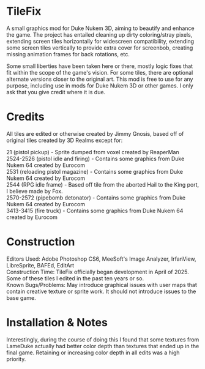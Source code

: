 # TileFix

A small graphics mod for Duke Nukem 3D, aiming to beautify and enhance the game. The project has entailed cleaning up dirty coloring/stray pixels, extending screen tiles horizontally for widescreen compatibility, extending some screen tiles vertically to provide extra cover for screenbob, creating missing animation frames for back rotations, etc.



Some small liberties have been taken here or there, mostly logic fixes that fit within the scope of the game's vision. For some tiles, there are optional alternate versions closer to the original art. This mod is free to use for any purpose, including use in mods for Duke Nukem 3D or other games. I only ask that you give credit where it is due.

# Credits

All tiles are edited or otherwise created by Jimmy Gnosis, based off of original tiles created by 3D Realms except for:

21 (pistol pickup) - Sprite dumped from voxel created by ReaperMan  
2524-2526 (pistol idle and firing) - Contains some graphics from Duke Nukem 64 created by Eurocom  
2531 (reloading pistol magazine) - Contains some graphics from Duke Nukem 64 created by Eurocom  
2544 (RPG idle frame) - Based off tile from the aborted Hail to the King port, I believe made by Fox.  
2570-2572 (pipebomb detonator) - Contains some graphics from Duke Nukem 64 created by Eurocom  
3413-3415 (fire truck) - Contains some graphics from Duke Nukem 64 created by Eurocom

# Construction

Editors Used: Adobe Photoshop CS6, MeeSoft's Image Analyzer, IrfanView, LibreSprite, BAFEd, EditArt  
Construction Time: TileFix officially began development in April of 2025. Some of these tiles I edited in the past ten years or so.  
Known Bugs/Problems: May introduce graphical issues with user maps that contain creative texture or sprite work. It should not introduce issues to the base game.

# Installation \& Notes

Interestingly, during the course of doing this I found that some textures from LameDuke actually had better color depth than textures that ended up in the final game. Retaining or increasing color depth in all edits was a high priority.

